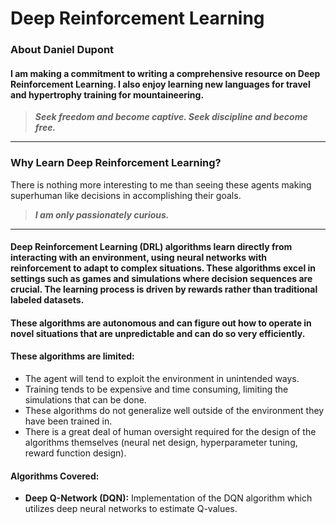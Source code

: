 # Deep Reinforcement Learning

### About Daniel Dupont

#### I am making a commitment to writing a comprehensive resource on Deep Reinforcement Learning. I also enjoy learning new languages for travel and hypertrophy training for mountaineering.

> ***Seek freedom and become captive. Seek discipline and become free.***
---

### Why Learn Deep Reinforcement Learning?

There is nothing more interesting to me than seeing these agents making superhuman like decisions in accomplishing their goals.

> ***I am only passionately curious.***

---

#### Deep Reinforcement Learning (DRL) algorithms learn directly from interacting with an environment, using neural networks with reinforcement to adapt to complex situations. These algorithms excel in settings such as games and simulations where decision sequences are crucial. The learning process is driven by rewards rather than traditional labeled datasets.

#### These algorithms are autonomous and can figure out how to operate in novel situations that are unpredictable and can do so very efficiently.

#### These algorithms are limited:
- The agent will tend to exploit the environment in unintended ways.
- Training tends to be expensive and time consuming, limiting the simulations that can be done.
- These algorithms do not generalize well outside of the environment they have been trained in.
- There is a great deal of human oversight required for the design of the algorithms themselves (neural net design, hyperparameter tuning, reward function design).

#### Algorithms Covered:

- **Deep Q-Network (DQN):** Implementation of the DQN algorithm which utilizes deep neural networks to estimate Q-values.
